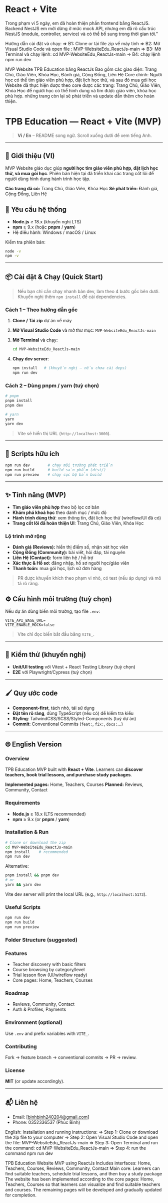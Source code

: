 # React + Vite
Trong phạm vi 5 ngày, em đã hoàn thiện phần frontend bằng ReactJS. Backend NestJS em mới dừng ở mức mock API, nhưng em đã rõ cấu trúc NestJS (module, controller, service) và có thể bổ sung trong thời gian tới.”

Hướng dẫn cài đặt và chạy:
=> B1: Clone or tải file zip về máy tính
=> B2: Mở Visual Studio Code và open file : MVP-WebsiteEdu_ReactJs-main
=> B3: Mở Terminal và chạy lệnh: cd MVP-WebsiteEdu_ReactJs-main
=> B4: chạy lệnh npm run dev

MVP Website TPB Education bằng ReactJs
Bao gồm các giao diện: Trang Chủ, Giáo Viên, Khóa Học, Đánh giá, Cộng Đồng, Liên Hệ
Core chính: Người học có thể tìm giáo viên phù hợp, đặt lịch học thử, và sau đó mua gói học
Website đã thực hiện được theo core được các trang: Trang Chủ, Giáo Viên, Khóa Học để người học có thể hình dung và tìm được giáo viên, khóa học phù hợp.
những trang còn lại sẽ phát triển và update dần thêm cho hoàn thiện.
# TPB Education — React + Vite (MVP)

> **Vi / En** – README song ngữ. Scroll xuống dưới để xem tiếng Anh.

---

## 🧭 Giới thiệu (VI)

MVP Website giáo dục giúp **người học tìm giáo viên phù hợp, đặt lịch học thử, và mua gói học**. Phiên bản hiện tại đã triển khai các trang cốt lõi để người dùng hình dung hành trình học tập.

**Các trang đã có:** Trang Chủ, Giáo Viên, Khóa Học
**Sẽ phát triển:** Đánh giá, Cộng Đồng, Liên Hệ


## 🚀 Yêu cầu hệ thống

* **Node.js** ≥ 18.x (khuyến nghị LTS)
* **npm** ≥ 9.x (hoặc **pnpm** / **yarn**)
* Hệ điều hành: Windows / macOS / Linux

Kiểm tra phiên bản:

```bash
node -v
npm -v
```

---

## 📦 Cài đặt & Chạy (Quick Start)

> Nếu bạn chỉ cần chạy nhanh bản dev, làm theo 4 bước gốc bên dưới. Khuyến nghị thêm `npm install` để cài dependencies.

### Cách 1 – Theo hướng dẫn gốc

1. **Clone / Tải zip** dự án về máy
2. **Mở Visual Studio Code** và mở thư mục: `MVP-WebsiteEdu_ReactJs-main`
3. **Mở Terminal** và chạy:

   ```bash
   cd MVP-WebsiteEdu_ReactJs-main
   ```
4. **Chạy dev server**:

   ```bash
   npm install   # (khuyến nghị – nếu chưa cài deps)
   npm run dev
   ```

### Cách 2 – Dùng pnpm / yarn (tuỳ chọn)

```bash
# pnpm
pnpm install
pnpm dev

# yarn
yarn
yarn dev
```

> Vite sẽ hiển thị URL (`http://localhost:3000`).

---

## 🧰 Scripts hữu ích

```bash
npm run dev        # chạy môi trường phát triển
npm run build      # build sản phẩm (dist/)
npm run preview    # chạy cục bộ bản build
```
---

## ✨ Tính năng (MVP)

* **Tìm giáo viên phù hợp** theo bộ lọc cơ bản
* **Khám phá khoá học** theo danh mục / mức độ
* **Hành trình dùng thử**: xem thông tin, đặt lịch học thử (wireflow/UI đã có)
* **Trang cốt lõi đã hoàn thiện UI**: Trang Chủ, Giáo Viên, Khóa Học

### Lộ trình mở rộng

* **Đánh giá (Reviews):** hiển thị điểm số, nhận xét học viên
* **Cộng Đồng (Community):** bài viết, hỏi đáp, tài nguyên
* **Liên Hệ (Contact):** form liên hệ / hỗ trợ
* **Xác thực & Hồ sơ:** đăng nhập, hồ sơ người học/giáo viên
* **Thanh toán:** mua gói học, lịch sử đơn hàng

> PR được khuyến khích theo phạm vi nhỏ, có test (nếu áp dụng) và mô tả rõ ràng.

## ⚙️ Cấu hình môi trường (tuỳ chọn)

Nếu dự án dùng biến môi trường, tạo file `.env`:

```
VITE_API_BASE_URL=
VITE_ENABLE_MOCK=false
```

> Vite chỉ đọc biến bắt đầu bằng `VITE_`.

---

## 🧪 Kiểm thử (khuyến nghị)

* **Unit/UI testing** với Vitest + React Testing Library (tuỳ chọn)
* **E2E** với Playwright/Cypress (tuỳ chọn)

---

## 🖌️ Quy ước code

* **Component-first**, tách nhỏ, tái sử dụng
* **Đặt tên rõ ràng**, dùng TypeScript (nếu có) để kiểm tra kiểu
* **Styling**: TailwindCSS/SCSS/Styled-Components (tuỳ dự án)
* **Commit**: Conventional Commits (`feat:`, `fix:`, `docs:`…)

---


## 🌐 English Version

### Overview

TPB Education MVP built with **React + Vite**. Learners can **discover teachers, book trial lessons, and purchase study packages**.

**Implemented pages:** Home, Teachers, Courses
**Planned:** Reviews, Community, Contact

### Requirements

* **Node.js** ≥ 18.x (LTS recommended)
* **npm** ≥ 9.x (or **pnpm** / **yarn**)

### Installation & Run

```bash
# Clone or download the zip
cd MVP-WebsiteEdu_ReactJs-main
npm install    # recommended
npm run dev
```

Alternative:

```bash
pnpm install && pnpm dev
# or
yarn && yarn dev
```

Vite dev server will print the local URL (e.g., `http://localhost:5173`).

### Useful Scripts

```bash
npm run dev
npm run build
npm run preview
```

### Folder Structure (suggested)


### Features

* Teacher discovery with basic filters
* Course browsing by category/level
* Trial lesson flow (UI/wireflow ready)
* Core pages: Home, Teachers, Courses

### Roadmap

* Reviews, Community, Contact
* Auth & Profiles, Payments

### Environment (optional)

Use `.env` and prefix variables with `VITE_`.

### Contributing

Fork → feature branch → conventional commits → PR → review.

### License

**MIT** (or update accordingly).

---

## 📬 Liên hệ
* Email: [binhbinh240204@gmail.com]
* Phone: 0352336537 (Phúc Bình)

English: 
Installation and running instructions:
=> Step 1: Clone or download the zip file to your computer
=> Step 2: Open Visual Studio Code and open the file: MVP-WebsiteEdu_ReactJs-main
=> Step 3: Open Terminal and run the command: cd MVP-WebsiteEdu_ReactJs-main
=> Step 4: run the command npm run dev

TPB Education Website MVP using ReactJs
Includes interfaces: Home, Teachers, Courses, Reviews, Community, Contact
Main core: Learners can find suitable teachers, schedule trial lessons, and then buy a study package
The website has been implemented according to the core pages: Home, Teachers, Courses so that learners can visualize and find suitable teachers and courses.
The remaining pages will be developed and gradually updated for completion.

